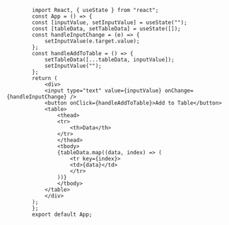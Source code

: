             import React, { useState } from "react";
            const App = () => {
            const [inputValue, setInputValue] = useState("");
            const [tableData, setTableData] = useState([]);
            const handleInputChange = (e) => {
                setInputValue(e.target.value);
            };
            const handleAddToTable = () => {
                setTableData([...tableData, inputValue]);
                setInputValue("");
            };
            return (
                <div>
                <input type="text" value={inputValue} onChange={handleInputChange} />
                <button onClick={handleAddToTable}>Add to Table</button>
                <table>
                    <thead>
                    <tr>
                        <th>Data</th>
                    </tr>
                    </thead>
                    <tbody>
                    {tableData.map((data, index) => (
                        <tr key={index}>
                        <td>{data}</td>
                        </tr>
                    ))}
                    </tbody>
                </table>
                </div>
            );
            };
            export default App;
